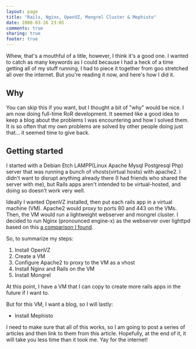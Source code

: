 ```yaml
---
layout: page
title: "Rails, Nginx, OpenVZ, Mongrel Cluster & Mephisto"
date: 2008-03-26 23:05
comments: true
sharing: true
footer: true
---
```


Whew, that's a mouthful of a title, however, I think it's a good one.  I wanted to catch as many keywords as I could because I had a heck of a time getting all of my stuff running, I had to piece it together from goo stretched all over the internet.  But you're reading it now, and here's how I did it.

## Why

You can skip this if you want, but I thought a bit of "why" would be nice.  I am now doing full-time RoR development.  It seemed like a good idea to keep a blog about the problems I was encountering and how I solved them.  It is so often that my own problems are solved by other people doing just that... it seemed time to give back.

## Getting started

I started with a Debian Etch LAMPP(Linux Apache Mysql Postgresql Php) server that was running a bunch of vhosts(virtual hosts) with apache2.  I didn't want to disrupt anything already there (I had friends who shared the server with me), but Rails apps aren't intended to be virtual-hosted, and doing so doesn't work very well.

Ideally I wanted OpenVZ installed, then put each rails app in a virtual machine (VM).  Apache2 would proxy to ports 80 and 443 on the VMs.  Then, the VM would run a lightweight webserver and mongrel cluster.  I decided to run Nginx (pronounced engine-x) as the webserver over lighttpd based on this [a comparison I found](http://hostingfu.com/article/nginx-vs-lighttpd-for-a-small-vps).

So, to summarize my steps:

1. Install OpenVZ
2. Create a VM
3. Configure Apache2 to proxy to the VM as a vhost
4. Install Nginx and Rails on the VM
5. Install Mongrel

At this point, I have a VM that I can copy to create more rails apps in the future if I want to.

But for this VM, I want a blog, so I will lastly:

* Install Mephisto

I need to make sure that all of this works, so I am going to post a series of articles and then link to them from this article. Hopefully, at the end of it, it will take you less time than it took me.  Yay for the internet!
